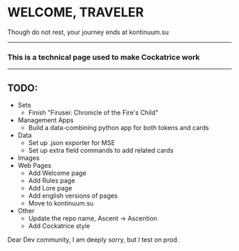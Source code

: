# WELCOME, TRAVELER
Though do not rest, your journey ends at kontinuum.su

---

### This is a technical page used to make Cockatrice work

---

## TODO:
- Sets
	- Finish "Firusei: Chronicle of the Fire's Child"
- Management Apps
	- Build a data-combining python app for both tokens and cards
- Data
	- Set up .json exporter for MSE
	- Set up extra field commands to add related cards
- Images
- Web Pages
	- Add Welcome page
	- Add Rules page
	- Add Lore page
	- Add english versions of pages
	- Move to kontinuum.su
- Other
	- Update the repo name, Ascent -> Ascention
	- Add Cockatrice style

Dear Dev community, I am deeply sorry, but I test on prod. 
